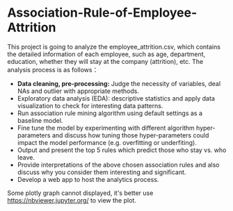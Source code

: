 # Association-Rule-of-Employee-Attrition

This project is going to analyze the employee_attrition.csv, which contains the detailed information of each employee, such as age, department, education, whether they will stay at the company (attrition), etc. The analysis process is as follows： 

- <b>Data cleaning, pre-processing:</b> Judge the necessity of variables, deal NAs and outlier with appropriate methods.
- Exploratory data analysis (EDA): descriptive statistics and apply data visualization to check for interesting data patterns.
- Run association rule mining algorithm using default settings as a baseline model.
- Fine tune the model by experimenting with different algorithm hyper-parameters and discuss how tuning those hyper-parameters could impact the model performance (e.g. overfitting or underfiting).
- Output and present the top 5 rules which predict those who stay vs. who leave.
- Provide interpretations of the above chosen association rules and also discuss why you consider them interesting and significant.
- Develop a web app to host the analytics process.

Some plotly graph cannot displayed, it's better use https://nbviewer.jupyter.org/ to view the plot.
